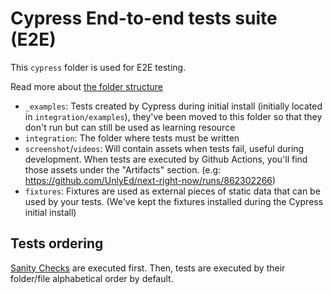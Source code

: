 Cypress End-to-end tests suite (E2E)
===

This `cypress` folder is used for E2E testing.

Read more about [the folder structure](https://docs.cypress.io/guides/core-concepts/writing-and-organizing-tests.html#Folder-Structure)

- `_examples`: Tests created by Cypress during initial install (initially located in `integration/examples`), they've been moved to this folder so that they don't run but can still be used as learning resource
- `integration`: The folder where tests must be written
- `screenshot`/`videos`: Will contain assets when tests fail, useful during development. When tests are executed by Github Actions, you'll find those assets under the "Artifacts" section. (e.g: https://github.com/UnlyEd/next-right-now/runs/862302266)
- `fixtures`: Fixtures are used as external pieces of static data that can be used by your tests. (We've kept the fixtures installed during the Cypress initial install)

## Tests ordering

[Sanity Checks](./integration/app/_sanity/README.md) are executed first. Then, tests are executed by their folder/file alphabetical order by default.
